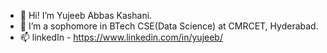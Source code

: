 - 👋 Hi! I’m Yujeeb Abbas Kashani.
- 👀 I’m a sophomore in BTech CSE(Data Science) at CMRCET, Hyderabad.
- 📫 linkedIn - https://www.linkedin.com/in/yujeeb/

<!---
yujeeb/yujeeb is a ✨ special ✨ repository because its `README.md` (this file) appears on your GitHub profile.
You can click the Preview link to take a look at your changes.
--->
